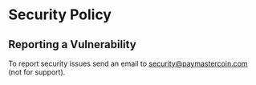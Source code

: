 # Security Policy

## Reporting a Vulnerability

To report security issues send an email to security@paymastercoin.com (not for support).
